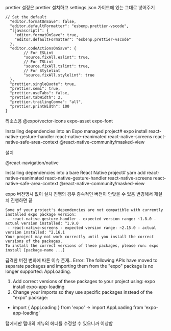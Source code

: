 prettier 설정은 prettier 설치하고 settings.json 가이드에 있는 그대로 넣어주기

```
// Set the default
  "editor.formatOnSave": false,
  "editor.defaultFormatter": "esbenp.prettier-vscode",
  "[javascript]": {
    "editor.formatOnSave": true,
    "editor.defaultFormatter": "esbenp.prettier-vscode"
  },
  "editor.codeActionsOnSave": {
        // For ESLint
        "source.fixAll.eslint": true,
        // For TSLint
        "source.fixAll.tslint": true,
        // For Stylelint
        "source.fixAll.stylelint": true
  },
  "prettier.singleQuote": true,
  "prettier.semi": true,
  "prettier.useTabs": false,
  "prettier.tabWidth": 2,
  "prettier.trailingComma": "all",
  "prettier.printWidth": 100
}
```
리소스용 
@expo/vector-icons
expo-asset
expo-font

Installing dependencies into an Expo managed project#
expo install react-native-gesture-handler react-native-reanimated react-native-screens react-native-safe-area-context @react-native-community/masked-view

설치 

@react-navigation/native

Installing dependencies into a bare React Native project#
yarn add react-native-reanimated react-native-gesture-handler react-native-screens react-native-safe-area-context @react-native-community/masked-view

expo 버전명시 없이 설치 진행의 경우 종속적인 버전이 안맞을 수 있음 변경해서 재설치 진행하면 끝 
```
Some of your project's dependencies are not compatible with currently installed expo package version:
 - react-native-gesture-handler - expected version range: ~1.8.0 - actual version installed: ^1.9.0
 - react-native-screens - expected version range: ~2.15.0 - actual version installed: ^2.16.1
Your project may not work correctly until you install the correct versions of the packages.
To install the correct versions of these packages, please run: expo install [package-name ...]
``` 

급격한 버전 변화에 따른 이슈 존재.. 
Error: The following APIs have moved to separate packages and importing them from the "expo" package is no longer supported: AppLoading.
1. Add correct versions of these packages to your project using:
   expo install expo-app-loading
2. Change your imports so they use specific packages instead of the "expo" package:
 - import { AppLoading } from 'expo' -> import AppLoading from 'expo-app-loading'

 탭에서만 탭내의 메뉴의 헤더를 수정할 수 있으니까 이상함

 
